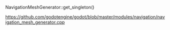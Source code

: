 
NavigationMeshGenerator::get_singleton()

https://github.com/godotengine/godot/blob/master/modules/navigation/navigation_mesh_generator.cpp
